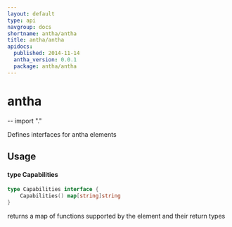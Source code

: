 ```yaml
---
layout: default
type: api
navgroup: docs
shortname: antha/antha
title: antha/antha
apidocs:
  published: 2014-11-14
  antha_version: 0.0.1
  package: antha/antha
---
```

# antha
--
    import "."

Defines interfaces for antha elements

## Usage

#### type Capabilities

```go
type Capabilities interface {
	Capabilities() map[string]string
}
```

returns a map of functions supported by the element and their return types
